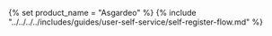 {% set product_name = "Asgardeo" %}
{% include "../../../../includes/guides/user-self-service/self-register-flow.md" %}